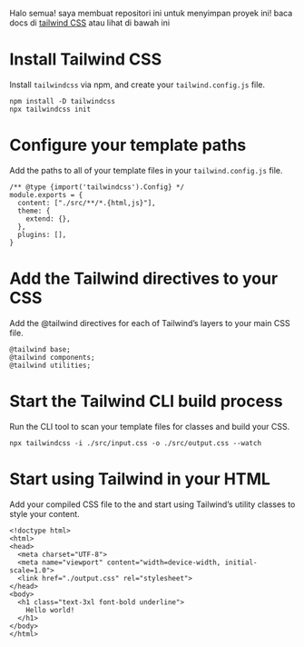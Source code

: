 Halo semua! saya membuat repositori ini untuk menyimpan proyek ini!
baca docs di [tailwind CSS](https://tailwindcss.com/docs/installation) atau lihat di bawah ini

# Install Tailwind CSS
Install `tailwindcss` via npm, and create your `tailwind.config.js` file.

```
npm install -D tailwindcss
npx tailwindcss init
```

# Configure your template paths

Add the paths to all of your template files in your `tailwind.config.js` file.

```
/** @type {import('tailwindcss').Config} */
module.exports = {
  content: ["./src/**/*.{html,js}"],
  theme: {
    extend: {},
  },
  plugins: [],
}
```

# Add the Tailwind directives to your CSS

Add the @tailwind directives for each of Tailwind’s layers to your main CSS file.
```
@tailwind base;
@tailwind components;
@tailwind utilities;
```

# Start the Tailwind CLI build process

Run the CLI tool to scan your template files for classes and build your CSS.
```
npx tailwindcss -i ./src/input.css -o ./src/output.css --watch
```

# Start using Tailwind in your HTML

Add your compiled CSS file to the <head> and start using Tailwind’s utility classes to style your content.
```
<!doctype html>
<html>
<head>
  <meta charset="UTF-8">
  <meta name="viewport" content="width=device-width, initial-scale=1.0">
  <link href="./output.css" rel="stylesheet">
</head>
<body>
  <h1 class="text-3xl font-bold underline">
    Hello world!
  </h1>
</body>
</html>
```
